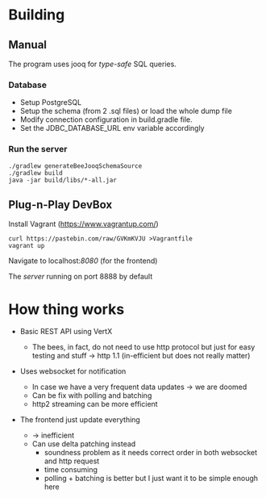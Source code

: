 # Building

## Manual
The program uses jooq for *type-safe* SQL queries.
### Database
* Setup PostgreSQL
* Setup the schema (from 2 .sql files) or load the whole dump file
* Modify connection configuration in build.gradle file.
* Set the JDBC_DATABASE_URL env variable accordingly
### Run the server
```
./gradlew generateBeeJooqSchemaSource
./gradlew build
java -jar build/libs/*-all.jar
```
## Plug-n-Play DevBox
Install Vagrant (https://www.vagrantup.com/)
```
curl https://pastebin.com/raw/GVKmKVJU >Vagrantfile
vagrant up
```
Navigate to localhost:*8080* (for the frontend)

The *server* running on port 8888 by default

# How thing works
* Basic REST API using VertX
    * The bees, in fact, do not need to use http protocol but
    just for easy testing and stuff -> http 1.1 (in-efficient but does
    not really matter)

* Uses websocket for notification
    * In case we have a very frequent data updates -> we are doomed
    * Can be fix with polling and batching
    * http2 streaming can be more efficient

* The frontend just update everything
    * -> inefficient
    * Can use delta patching instead
        * soundness problem as it needs correct order in both websocket
        and http request
        * time consuming
        * polling + batching is better but I just want it to be simple
        enough here
